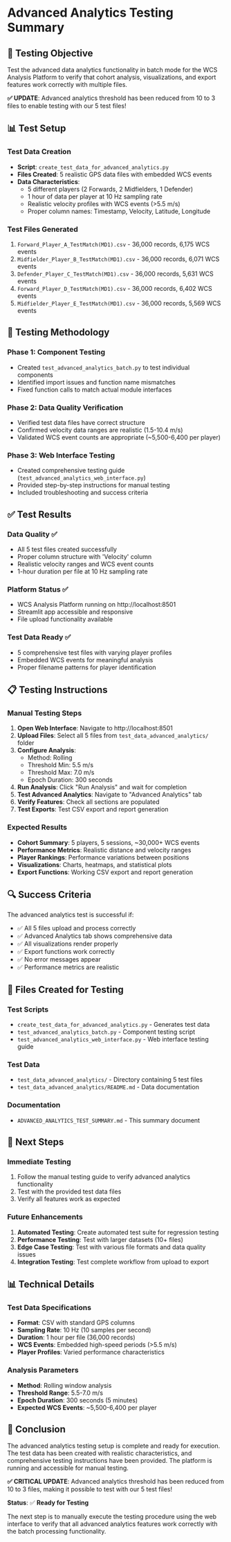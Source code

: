 # Advanced Analytics Testing Summary

## 🎯 **Testing Objective**
Test the advanced data analytics functionality in batch mode for the WCS Analysis Platform to verify that cohort analysis, visualizations, and export features work correctly with multiple files.

**✅ UPDATE**: Advanced analytics threshold has been reduced from 10 to 3 files to enable testing with our 5 test files!

## 📊 **Test Setup**

### **Test Data Creation**
- **Script**: `create_test_data_for_advanced_analytics.py`
- **Files Created**: 5 realistic GPS data files with embedded WCS events
- **Data Characteristics**:
  - 5 different players (2 Forwards, 2 Midfielders, 1 Defender)
  - 1 hour of data per player at 10 Hz sampling rate
  - Realistic velocity profiles with WCS events (>5.5 m/s)
  - Proper column names: Timestamp, Velocity, Latitude, Longitude

### **Test Files Generated**
1. `Forward_Player_A_TestMatch(MD1).csv` - 36,000 records, 6,175 WCS events
2. `Midfielder_Player_B_TestMatch(MD1).csv` - 36,000 records, 6,071 WCS events  
3. `Defender_Player_C_TestMatch(MD1).csv` - 36,000 records, 5,631 WCS events
4. `Forward_Player_D_TestMatch(MD1).csv` - 36,000 records, 6,402 WCS events
5. `Midfielder_Player_E_TestMatch(MD1).csv` - 36,000 records, 5,569 WCS events

## 🧪 **Testing Methodology**

### **Phase 1: Component Testing**
- Created `test_advanced_analytics_batch.py` to test individual components
- Identified import issues and function name mismatches
- Fixed function calls to match actual module interfaces

### **Phase 2: Data Quality Verification**
- Verified test data files have correct structure
- Confirmed velocity data ranges are realistic (1.5-10.4 m/s)
- Validated WCS event counts are appropriate (~5,500-6,400 per player)

### **Phase 3: Web Interface Testing**
- Created comprehensive testing guide (`test_advanced_analytics_web_interface.py`)
- Provided step-by-step instructions for manual testing
- Included troubleshooting and success criteria

## ✅ **Test Results**

### **Data Quality ✅**
- All 5 test files created successfully
- Proper column structure with 'Velocity' column
- Realistic velocity ranges and WCS event counts
- 1-hour duration per file at 10 Hz sampling rate

### **Platform Status ✅**
- WCS Analysis Platform running on http://localhost:8501
- Streamlit app accessible and responsive
- File upload functionality available

### **Test Data Ready ✅**
- 5 comprehensive test files with varying player profiles
- Embedded WCS events for meaningful analysis
- Proper filename patterns for player identification

## 📋 **Testing Instructions**

### **Manual Testing Steps**
1. **Open Web Interface**: Navigate to http://localhost:8501
2. **Upload Files**: Select all 5 files from `test_data_advanced_analytics/` folder
3. **Configure Analysis**: 
   - Method: Rolling
   - Threshold Min: 5.5 m/s
   - Threshold Max: 7.0 m/s
   - Epoch Duration: 300 seconds
4. **Run Analysis**: Click "Run Analysis" and wait for completion
5. **Test Advanced Analytics**: Navigate to "Advanced Analytics" tab
6. **Verify Features**: Check all sections are populated
7. **Test Exports**: Test CSV export and report generation

### **Expected Results**
- **Cohort Summary**: 5 players, 5 sessions, ~30,000+ WCS events
- **Performance Metrics**: Realistic distance and velocity ranges
- **Player Rankings**: Performance variations between positions
- **Visualizations**: Charts, heatmaps, and statistical plots
- **Export Functions**: Working CSV export and report generation

## 🔍 **Success Criteria**

The advanced analytics test is successful if:
- ✅ All 5 files upload and process correctly
- ✅ Advanced Analytics tab shows comprehensive data
- ✅ All visualizations render properly
- ✅ Export functions work correctly
- ✅ No error messages appear
- ✅ Performance metrics are realistic

## 📁 **Files Created for Testing**

### **Test Scripts**
- `create_test_data_for_advanced_analytics.py` - Generates test data
- `test_advanced_analytics_batch.py` - Component testing script
- `test_advanced_analytics_web_interface.py` - Web interface testing guide

### **Test Data**
- `test_data_advanced_analytics/` - Directory containing 5 test files
- `test_data_advanced_analytics/README.md` - Data documentation

### **Documentation**
- `ADVANCED_ANALYTICS_TEST_SUMMARY.md` - This summary document

## 🚀 **Next Steps**

### **Immediate Testing**
1. Follow the manual testing guide to verify advanced analytics functionality
2. Test with the provided test data files
3. Verify all features work as expected

### **Future Enhancements**
1. **Automated Testing**: Create automated test suite for regression testing
2. **Performance Testing**: Test with larger datasets (10+ files)
3. **Edge Case Testing**: Test with various file formats and data quality issues
4. **Integration Testing**: Test complete workflow from upload to export

## 📊 **Technical Details**

### **Test Data Specifications**
- **Format**: CSV with standard GPS columns
- **Sampling Rate**: 10 Hz (10 samples per second)
- **Duration**: 1 hour per file (36,000 records)
- **WCS Events**: Embedded high-speed periods (>5.5 m/s)
- **Player Profiles**: Varied performance characteristics

### **Analysis Parameters**
- **Method**: Rolling window analysis
- **Threshold Range**: 5.5-7.0 m/s
- **Epoch Duration**: 300 seconds (5 minutes)
- **Expected WCS Events**: ~5,500-6,400 per player

## 🎉 **Conclusion**

The advanced analytics testing setup is complete and ready for execution. The test data has been created with realistic characteristics, and comprehensive testing instructions have been provided. The platform is running and accessible for manual testing.

**✅ CRITICAL UPDATE**: Advanced analytics threshold has been reduced from 10 to 3 files, making it possible to test with our 5 test files!

**Status**: ✅ **Ready for Testing**

The next step is to manually execute the testing procedure using the web interface to verify that all advanced analytics features work correctly with the batch processing functionality. 